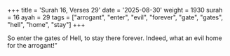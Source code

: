 +++
title = 'Surah 16, Verses 29'
date = '2025-08-30'
weight = 1930
surah = 16
ayah = 29
tags = ["arrogant", "enter", "evil", "forever", "gate", "gates", "hell", "home", "stay"]
+++

So enter the gates of Hell, to stay there forever. Indeed, what an evil home for the arrogant!”